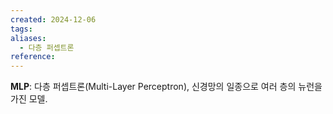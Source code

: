 ```yaml
---
created: 2024-12-06
tags: 
aliases:
  - 다층 퍼셉트론
reference:
---
```

**MLP**: 다층 퍼셉트론(Multi-Layer Perceptron), 신경망의 일종으로 여러 층의 뉴런을 가진 모델.